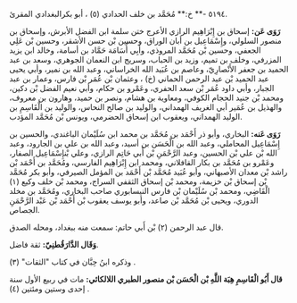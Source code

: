 ٥١٩٤ -** خ:** مُحَمَّد بن خلف الحدادي (٥) ، أبو بكرالبغدادي المقرئ.

**رَوَى عَن:** إسحاق بن إِبْرَاهِيم الرازي الأعرج ختن سلمة ابن الفضل الأبرش، وإسحاق بن منصور السلولي، وإِسْمَاعِيل بن أبان الوراق، وحسين بْن حسن الأشقر، وحسين بْن عَلِي الجعفي، وحسين بْن مُحَمَّد المروذي، وأَبِي أُسَامَة حَمَّاد بن أسامة، وخالد ابن يزيد المزرفي، وخلف بن تميم، وزيد بن الحباب، وسريج ابن النعمان الجوهري، وسعد بن عبد الحميد بن جعفر الأَنْصارِيّ، وعاصم بن عُبَيد الله الخراساني، وعبد الله بن نمير، وأبي يحيى عبد الحميد بْن عبد الرحمن الحماني (خ) ، وعثمان بْن عُمَر بْن فارس، وعمار بن عبد الجبار، وأبي داود عُمَر بْن سعد الحفري، وعَمْرو بن حكام، وأبي نعيم الفضل بْن دكين، ومحمد بْن جنيد الحجام الكوفي، ومعاوية بن هشام، ونصر بن حميد، وهارون بن معروف، والهذيل بن عُمَير أبي الغريف الهمداني، والوليد بن صالح النحاس، والوليد بن الْقَاسِمِ بن الوليد الهمداني، ويعقوب ابن إسحاق الحضرمي، ويونس بْن مُحَمَّد المؤدب.

**رَوَى عَنه:** البخاري، وأبو ذر أَحْمَد بن مُحَمَّد بن محمد ابن سُلَيْمان الباغندي، والحسين بن إِسْمَاعِيل المحاملي، وعبد الله بن الْحَسَن بن أسيد، وعبد الله بن علي بن الجارود، وعبد الله بْن علي بْن الحسين، وعبد الرَّحْمَنِ بْن أَبي حَاتِم الرازي، وعلي بْنإِسْمَاعِيل الصفار، وعَمْرو بن مُحَمَّد بن بكار القافلاني، ومحمد ابن إِبْرَاهِيم الفارسي، ومُحَمَّد بن أَحْمَد بْن راشد بْن معدان الأصبهاني، وأبو عُبَيد مُحَمَّد بْن أَحْمَد بن المؤمل الصيرفي، وأبو بكر مُحَمَّد بْن إسحاق بْن خزيمة، ومحمد بْن إسحاق الثقفي السراج، ومحمد بْن خلف وكيع (١) الْقَاضِي، ومحمد بْن سُلَيْمان بْن فارس النيسابوري صاحب البخاري، ومُحَمَّد بن مخلد الدوري، ويحيى بْن مُحَمَّد بْن صاعد، وأبو يوسف يعقوب بْن أَحْمَد بْن عَبْد الرَّحْمَنِ الجصاص.

قال عبد الرحمن (٢) بْن أَبي حاتم: سمعت منه ببغداد، ومحله الصدق.

**وَقَال الدَّارَقُطنِيّ:** ثقة فاضل.

وذكره ابنُ حِبَّان في كتاب "الثقات" (٣) .

**قال أَبُو الْقَاسِمِ هِبَة اللَّهِ بْن الْحَسَن بْن منصور الطبري اللالكائي:** مات في ربيع الأول سنة إحدى وستين ومئتين (٤) .